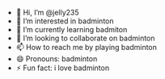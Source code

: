 - 👋 Hi, I’m @jelly235 
- 👀 I’m interested in badminton
- 🌱 I’m currently learning badmiton
- 💞️ I’m looking to collaborate on badminton
- 📫 How to reach me by playing badminton
- 😄 Pronouns: badminton
- ⚡ Fun fact: i love badminton

<!---
jelly235/jelly235 is a ✨ special ✨ repository because its `README.md` (this file) appears on your GitHub profile.
You can click the Preview link to take a look at your changes.
--->
